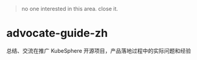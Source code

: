 > no one interested in this area. close it.

# advocate-guide-zh
总结、交流在推广 KubeSphere 开源项目，产品落地过程中的实际问题和经验
